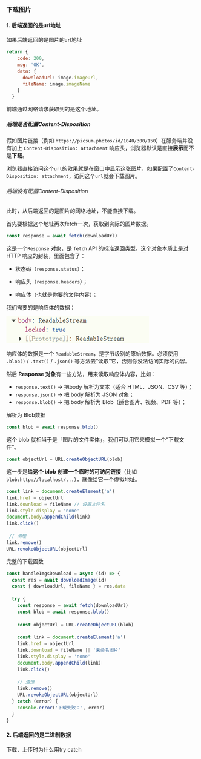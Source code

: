 ### 下载图片

#### 1. 后端返回的是url地址

如果后端返回的是图片的`ur`l地址

```js
return {
    code: 200,
    msg: 'OK',
    data: {
      downloadUrl: image.imageUrl,
      fileName: image.imageName
    }
  }
```

前端通过网络请求获取到的是这个地址。

##### 后端是否配置Content-Disposition

假如图片链接（例如 `https://picsum.photos/id/1040/300/150`）在服务端并没有加上 `Content-Disposition: attachment` 响应头，浏览器默认是直接**展示**而不是**下载**。

浏览器直接访问这个`url`的效果就是在窗口中显示这张图片，如果配置了`Content-Disposition: attachment`，访问这个`url`就会下载图片。

###### 后端没有配置Content-Disposition

此时，从后端返回的是图片的网络地址，不能直接下载。

首先要根据这个地址再次fetch一次，获取到实际的图片数据。

```js
const response = await fetch(downloadUrl)
```

这是一个`Response` 对象，是 `fetch` API 的标准返回类型。这个对象本质上是对 HTTP 响应的封装，里面包含了：

- 状态码（`response.status`）；

- 响应头（`response.headers`）；

- 响应体（也就是你要的文件内容）；

我们需要的是响应体的数据：

![image-20250409105042586](./typora-pic/image-20250409105042586.png)

响应体的数据是一个 `ReadableStream`，是字节级别的原始数据。必须使用 `.blob()` / `.text()` / `.json()` 等方法去“读取”它，否则你没法访问实际的内容。

然后 **Response 对象**有一些方法，用来读取响应体内容，比如：

- `response.text()` → 把body 解析为文本（适合 HTML、JSON、CSV 等）；
- `response.json()` → 把 body 解析为 JSON 对象；
- `response.blob()` →  把 body 解析为 Blob（适合图片、视频、PDF 等）；

解析为 Blob数据

```js
const blob = await response.blob()
```

这个 blob 就相当于是「图片的文件实体」，我们可以用它来模拟一个“下载文件”。



```js
const objectUrl = URL.createObjectURL(blob)
```

这一步是**给这个 blob 创建一个临时的可访问链接**（比如 `blob:http://localhost/...`），就像给它一个虚拟地址。

```js
const link = document.createElement('a')
link.href = objectUrl
link.download = fileName // 设置文件名
link.style.display = 'none'
document.body.appendChild(link)
link.click()

 // 清理
link.remove()
URL.revokeObjectURL(objectUrl)
```

完整的下载函数

```js
const handleImgsDownload = async (id) => {
  const res = await downloadImage(id)
  const { downloadUrl, fileName } = res.data

  try {
    const response = await fetch(downloadUrl)
    const blob = await response.blob()

    const objectUrl = URL.createObjectURL(blob)

    const link = document.createElement('a')
    link.href = objectUrl
    link.download = fileName || '未命名图片'
    link.style.display = 'none'
    document.body.appendChild(link)
    link.click()

    // 清理
    link.remove()
    URL.revokeObjectURL(objectUrl)
  } catch (error) {
    console.error('下载失败：', error)
  }
}
```



#### 2. 后端返回的是二进制数据





下载，上传时为什么用try catch